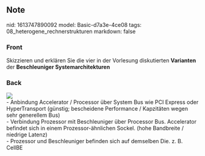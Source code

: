## Note
nid: 1613747890092
model: Basic-d7a3e-4ce08
tags: 08_heterogene_rechnerstrukturen
markdown: false

### Front
Skizzieren und erklären Sie die vier in der Vorlesung diskutierten
<b>Varianten</b> der <b>Beschleuniger Systemarchitekturen</b>

### Back
<img src="paste-675df70034c074755fe104387ec12e81c6ac12b7.jpg">
<div>
  - Anbindung Accelerator / Processor über System Bus wie PCI
  Express oder HyperTransport (günstig; bescheidene Performance /
  Kapzitäten wegen sehr generellem Bus)
</div>
<div>
  - Verbindung Prozessor mit Beschleuniger über Processor Bus.
  Accelerator befindet sich in einem Prozessor-ähnlichen Sockel.
  (hohe Bandbreite / niedrige Latenz)
</div>
<div>
  - Prozessor und Beschleuniger befinden sich auf demselben Die. z.
  B. CellBE
</div>
